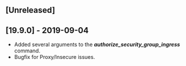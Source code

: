 ## [Unreleased]


## [19.9.0] - 2019-09-04
* Added several arguments to the ***authorize_security_group_ingress*** command.
* Bugfix for Proxy/Insecure issues.
